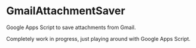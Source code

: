 # GmailAttachmentSaver
Google Apps Script to save attachments from Gmail.

Completely work in progress, just playing around with Google Apps Script.
